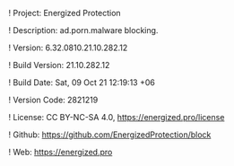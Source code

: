 ! Project: Energized Protection

! Description: ad.porn.malware blocking.

! Version: 6.32.0810.21.10.282.12

! Build Version: 21.10.282.12

! Build Date: Sat, 09 Oct 21 12:19:13 +06

! Version Code: 2821219

! License: CC BY-NC-SA 4.0, https://energized.pro/license

! Github: https://github.com/EnergizedProtection/block

! Web: https://energized.pro
